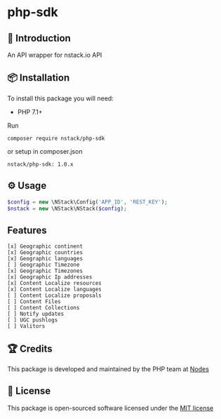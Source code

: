 # php-sdk


## 📝 Introduction

An API wrapper for nstack.io API

## 📦 Installation

To install this package you will need:

* PHP 7.1+

Run 

`composer require nstack/php-sdk`

or setup in composer.json

`nstack/php-sdk: 1.0.x`

## ⚙ Usage

```php
$config = new \NStack\Config('APP_ID', 'REST_KEY');
$nstack = new \NStack\NStack($config);
```
 
## Features

    [x] Geographic continent
    [x] Geographic countries
    [x] Geographic languages
    [ ] Geographic Timezone
    [x] Geographic Timezones
    [x] Geographic Ip addresses
    [x] Content Localize resources
    [x] Content Localize languages
    [ ] Content Localize proposals
    [ ] Content Files
    [ ] Content Collections
    [ ] Notify updates
    [ ] UGC pushlogs
    [ ] Valitors

## 🏆 Credits

This package is developed and maintained by the PHP team at [Nodes](http://nodesagency.com)

## 📄 License

This package is open-sourced software licensed under the [MIT license](http://opensource.org/licenses/MIT)
